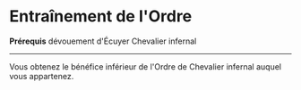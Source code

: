 # Entraînement de l'Ordre

<p><span id="ctl00_MainContent_DetailedOutput"><strong>Prérequis</strong> dévouement d'Écuyer Chevalier infernal<br></span></p>
<hr>
<p>Vous obtenez le bénéfice inférieur de l'Ordre de Chevalier infernal auquel vous appartenez.&nbsp;</p>
